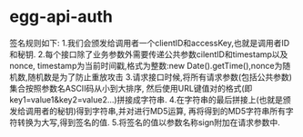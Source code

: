 # egg-api-auth

签名规则如下:
  1.我们会颁发给调用者一个clientID和accessKey,也就是调用者ID和秘钥.
  2.每个接口除了业务参数外需要传递公共参数cilentID和timestamp以及nonce,
    timestamp为当前时间戳,格式为整数:new Date().getTime(),nonce为随机数,随机数是为了防止重放攻击
  3.请求接口时候,将所有请求参数(包括公共参数)集合按照参数名ASCII码从小到大排序,
    然后使用URL键值对的格式(即key1=value1&key2=value2…)拼接成字符串<stringA>.
  4.在<stringA>字符串的最后拼接上<accessKey>(也就是颁发给调用者的秘钥)得到<stringSignTemp>字符串,并对<stringSignTemp>进行MD5运算,
  再将得到的MD5字符串所有字符转换为大写,得到签名的值<signValue>.
  5.将签名的值<signValue>以参数名称sign附加在请求参数中.
 